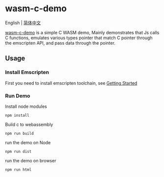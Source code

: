 # wasm-c-demo

English | [简体中文](./README.zh-CN.md)

[wasm-c-demo](https://github.com/TheoXiong/wasm-c-demo) is a simple C WASM demo,
Mainly demonstrates that Js calls C functions, emulates various types pointer that match C pointer through the emscripten API, and pass data through the pointer.

## Usage

### Install Emscripten 
First you need to install emscripten toolchain, see [Getting Started](https://emscripten.org/docs/getting_started/index.html)

### Run Demo
Install node modules
```
npm install
```

Build c to webassembly
```
npm run build 
```

run the demo on Node
```
npm run dist
```

run the demo on browser
```
npm run html
```